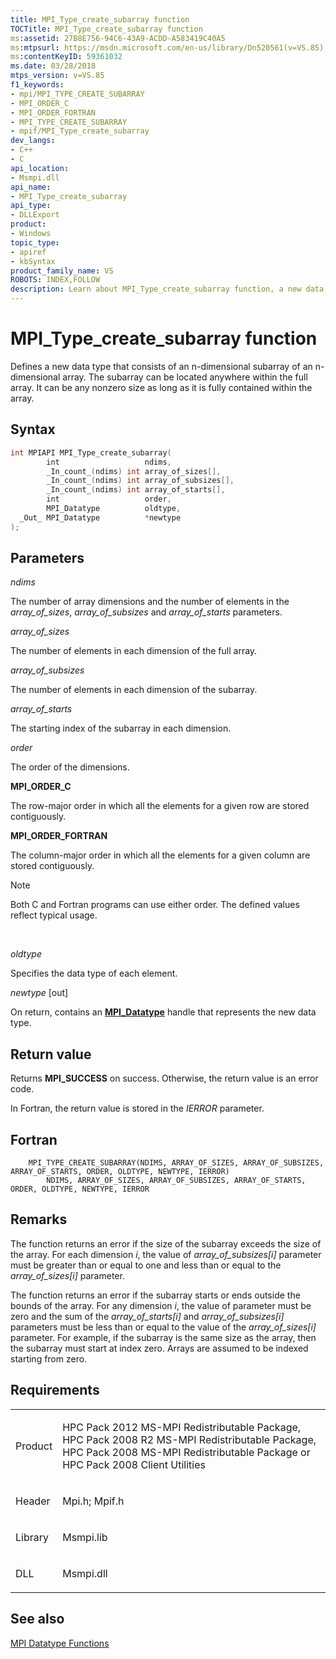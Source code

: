 ```yaml
---
title: MPI_Type_create_subarray function
TOCTitle: MPI_Type_create_subarray function
ms:assetid: 27B8E756-94C6-43A9-ACDD-A583419C40A5
ms:mtpsurl: https://msdn.microsoft.com/en-us/library/Dn520561(v=VS.85)
ms:contentKeyID: 59361032
ms.date: 03/28/2018
mtps_version: v=VS.85
f1_keywords:
- mpi/MPI_TYPE_CREATE_SUBARRAY
- MPI_ORDER_C
- MPI_ORDER_FORTRAN
- MPI_TYPE_CREATE_SUBARRAY
- mpif/MPI_Type_create_subarray
dev_langs:
- C++
- C
api_location:
- Msmpi.dll
api_name:
- MPI_Type_create_subarray
api_type:
- DLLExport
product:
- Windows
topic_type:
- apiref
- kbSyntax
product_family_name: VS
ROBOTS: INDEX,FOLLOW
description: Learn about MPI_Type_create_subarray function, a new data type for n-dimensional subarrays. Understand syntax, parameters, and error handling.
---
```


# MPI\_Type\_create\_subarray function

Defines a new data type that consists of an n-dimensional subarray of an n-dimensional array. The subarray can be located anywhere within the full array. It can be any nonzero size as long as it is fully contained within the array.

## Syntax

``` c++
int MPIAPI MPI_Type_create_subarray(
        int                   ndims,
        _In_count_(ndims) int array_of_sizes[],
        _In_count_(ndims) int array_of_subsizes[],
        _In_count_(ndims) int array_of_starts[],
        int                   order,
        MPI_Datatype          oldtype,
  _Out_ MPI_Datatype          *newtype
);
```

## Parameters

*ndims*

The number of array dimensions and the number of elements in the *array\_of\_sizes*, *array\_of\_subsizes* and *array\_of\_starts* parameters.

*array\_of\_sizes*

The number of elements in each dimension of the full array.

*array\_of\_subsizes*

The number of elements in each dimension of the subarray.

*array\_of\_starts*

The starting index of the subarray in each dimension.

*order*

The order of the dimensions.

**MPI\_ORDER\_C**

The row-major order in which all the elements for a given row are stored contiguously.

**MPI\_ORDER\_FORTRAN**

The column-major order in which all the elements for a given column are stored contiguously.

> [!NOTE]
> Both C and Fortran programs can use either order. The defined values reflect typical usage.

 

*oldtype*

Specifies the data type of each element.

*newtype* \[out\]

On return, contains an [**MPI\_Datatype**](mpi-datatype-enumeration.md) handle that represents the new data type.

## Return value

Returns **MPI\_SUCCESS** on success. Otherwise, the return value is an error code.

In Fortran, the return value is stored in the *IERROR* parameter.

## Fortran

``` FORTRAN
    MPI_TYPE_CREATE_SUBARRAY(NDIMS, ARRAY_OF_SIZES, ARRAY_OF_SUBSIZES, ARRAY_OF_STARTS, ORDER, OLDTYPE, NEWTYPE, IERROR)
        NDIMS, ARRAY_OF_SIZES, ARRAY_OF_SUBSIZES, ARRAY_OF_STARTS, ORDER, OLDTYPE, NEWTYPE, IERROR
```

## Remarks

The function returns an error if the size of the subarray exceeds the size of the array. For each dimension *i*, the value of *array\_of\_subsizes\[i\]* parameter must be greater than or equal to one and less than or equal to the *array\_of\_sizes\[i\]* parameter.

The function returns an error if the subarray starts or ends outside the bounds of the array. For any dimension *i*, the value of parameter must be zero and the sum of the *array\_of\_starts\[i\]* and *array\_of\_subsizes\[i\]* parameters must be less than or equal to the value of the *array\_of\_sizes\[i\]* parameter. For example, if the subarray is the same size as the array, then the subarray must start at index zero. Arrays are assumed to be indexed starting from zero.

## Requirements

<table>
<colgroup>
<col  />
<col  />
</colgroup>
<tbody>
<tr class="odd">
<td><p>Product</p></td>
<td><p>HPC Pack 2012 MS-MPI Redistributable Package, HPC Pack 2008 R2 MS-MPI Redistributable Package, HPC Pack 2008 MS-MPI Redistributable Package or HPC Pack 2008 Client Utilities</p></td>
</tr>
<tr class="even">
<td><p>Header</p></td>
<td>Mpi.h;
Mpif.h</td>
</tr>
<tr class="odd">
<td><p>Library</p></td>
<td>Msmpi.lib</td>
</tr>
<tr class="even">
<td><p>DLL</p></td>
<td>Msmpi.dll</td>
</tr>
</tbody>
</table>


## See also

[MPI Datatype Functions](mpi-datatype-functions.md)

